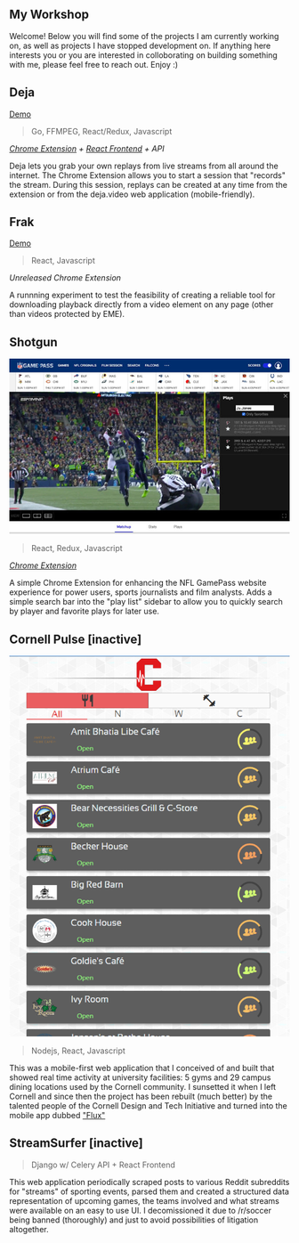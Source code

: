 ## My Workshop

Welcome! Below you will find some of the projects I am currently working on, as well as projects I have stopped development on. If anything here interests you or you are interested in colloborating on building something with me, please feel free to reach out. Enjoy :)

Deja
---
[Demo](https://imgur.com/a/LebXSez)

> Go, FFMPEG, React/Redux, Javascript

_[Chrome Extension](https://chrome.google.com/webstore/detail/deja-extension/fadmeenbclggopfangnbjmfbleffocnb) + [React Frontend](http://deja.video) + API_

Deja lets you grab your own replays from live streams from all around the internet. The Chrome Extension allows you to start a session that "records" the stream. During this session, replays can be created at any time from the extension or from the deja.video web application (mobile-friendly).

Frak
---
[Demo](https://imgur.com/a/YwX6lmY)

> React, Javascript

_Unreleased Chrome Extension_

A runnning experiment to test the feasibility of creating a reliable tool for downloading playback directly from a video element on any page (other than videos protected by EME).

Shotgun
---
![Demo](./assets/shotgun.jpg)

> React, Redux, Javascript

[_Chrome Extension_](https://chrome.google.com/webstore/detail/shotgun-game-pass-enhance/lnbibfnchjpelopboeelajjgebgoplmn)

A simple Chrome Extension for enhancing the NFL GamePass website experience for power users, sports journalists and film analysts. Adds a simple search bar into the "play list" sidebar to allow you to quickly search by player and favorite plays for later use.


Cornell Pulse [inactive]
---

![Picture](./assets/pulse.png)

> Nodejs, React, Javascript

This was a mobile-first web application that I conceived of and built that showed real time activity at university facilities: 5 gyms and 29 campus dining locations used by the Cornell community. I sunsetted it when I left Cornell and since then the project has been rebuilt (much better) by the talented people of the  Cornell Design and Tech Initiative and turned into the mobile app dubbed ["Flux"](https://www.cornelldti.org/Projects/flux)

StreamSurfer [inactive]
---

> Django w/ Celery API + React Frontend

This web application periodically scraped posts to various Reddit subreddits for "streams" of sporting events, parsed them and created a structured data representation of upcoming games, the teams involved and what streams were available on an easy to use UI. I decomissioned it due to /r/soccer being banned (thoroughly) and just to avoid possibilities of litigation altogether.

